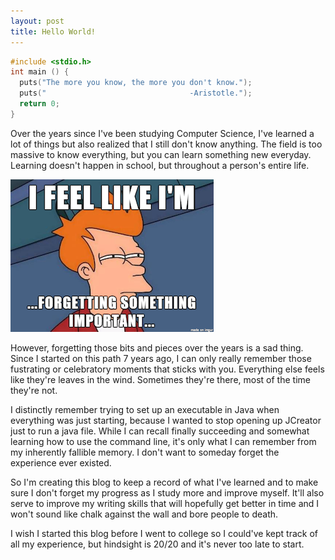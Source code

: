 ```yaml
---
layout: post
title: Hello World!
---
```

```c
#include <stdio.h>
int main () {
  puts("The more you know, the more you don't know.");
  puts("                                -Aristotle.");
  return 0;
}
```

Over the years since I've been studying Computer Science, I've learned a lot of things but also realized that I still don't know anything.
The field is too massive to know everything, but you can learn something new everyday.
Learning doesn't happen in school, but throughout a person's entire life.

![I feel like I'm forgetting something...](/assets/images/forget.png "Like my chips.")

However, forgetting those bits and pieces over the years is a sad thing.
Since I started on this path 7 years ago, I can only really remember those fustrating or celebratory moments that sticks with you. 
Everything else feels like they're leaves in the wind. 
Sometimes they're there, most of the time they're not.

I distinctly remember trying to set up an executable in Java when everything was just starting, because I wanted to stop opening up JCreator just to run a java file.
While I can recall finally succeeding and somewhat learning how to use the command line, it's only what I can remember from my inherently fallible memory.
I don't want to someday forget the experience ever existed.

So I'm creating this blog to keep a record of what I've learned and to make sure I don't forget my progress as I study more and improve myself.
It'll also serve to improve my writing skills that will hopefully get better in time and I won't sound like chalk against the wall and bore people to death.

I wish I started this blog before I went to college so I could've kept track of all my experience, but hindsight is 20/20 and it's never too late to start.